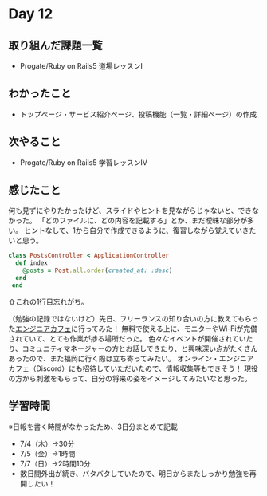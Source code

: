 # Day 12
## 取り組んだ課題一覧
- Progate/Ruby on Rails5 道場レッスンⅠ
## わかったこと
- トップページ・サービス紹介ページ、投稿機能（一覧・詳細ページ）の作成
## 次やること
- Progate/Ruby on Rails5 学習レッスンⅣ
## 感じたこと
何も見ずにやりたかったけど、スライドやヒントを見ながらじゃないと、できなかった。
「どのファイルに、どの内容を記載する」とか、まだ曖昧な部分が多い。
ヒントなしで、1から自分で作成できるように、復習しながら覚えていきたいと思う。

``` ruby
class PostsController < ApplicationController
  def index
    @posts = Post.all.order(created_at: :desc)
  end
 end
```
⇧これの1行目忘れがち。

（勉強の記録ではないけど）先日、フリーランスの知り合いの方に教えてもらった[エンジニアカフェ](https://engineercafe.jp/ja/)に行ってみた！
無料で使える上に、モニターやWi-Fiが完備されていて、とても作業が捗る場所だった。
色々なイベントが開催されていたり、コミュニティマネージャーの方とお話しできたり、と興味深い点がたくさんあったので、また福岡に行く際は立ち寄ってみたい。
オンライン・エンジニアカフェ（Discord）にも招待していただいたので、情報収集等もできそう！
現役の方から刺激をもらって、自分の将来の姿をイメージしてみたいなと思った。
## 学習時間
※日報を書く時間がなかったため、3日分まとめて記載
- 7/4（木）→30分
- 7/5（金）→1時間
- 7/7（日）→2時間10分
- 数日間外出が続き、バタバタしていたので、明日からまたしっかり勉強を再開したい！
